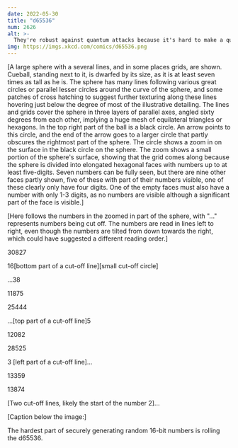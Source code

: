 ```yaml
---
date: 2022-05-30
title: "d65536"
num: 2626
alt: >-
  They're robust against quantum attacks because it's hard to make a quantum system that large.
img: https://imgs.xkcd.com/comics/d65536.png
---
```

[A large sphere with a several lines, and in some places grids, are shown. Cueball, standing next to it, is dwarfed by its size, as it is at least seven times as tall as he is. The sphere has many lines following various great circles or parallel lesser circles around the curve of the sphere, and some patches of cross hatching to suggest further texturing along these lines hovering just below the degree of most of the illustrative detailing. The lines and grids cover the sphere in three layers of parallel axes, angled sixty degrees from each other, implying a huge mesh of equilateral triangles or hexagons. In the top right part of the ball is a black circle. An arrow points to this circle, and the end of the arrow goes to a larger circle that partly obscures the rightmost part of the sphere. The circle shows a zoom in on the surface in the black circle on the sphere. The zoom shows a small portion of the sphere's surface, showing that the grid comes along because the sphere is divided into elongated hexagonal faces with numbers up to at least five-digits. Seven numbers can be fully seen, but there are nine other faces partly shown, five of these with part of their numbers visible, one of these clearly only have four digits. One of the empty faces must also have a number with only 1-3 digits, as no numbers are visible although a significant part of the face is visible.]

[Here follows the numbers in the zoomed in part of the sphere, with  "..." represents numbers being cut off. The numbers are read in lines left to right, even though the numbers are tilted from down towards the right, which could have suggested a different reading order.]

30827

16[bottom part of a cut-off line][small cut-off circle]

...38

11875

25444

...[top part of a cut-off line]5

12082

28525

3 [left part of a cut-off line]...

13359

13874

[Two cut-off lines, likely the start of the number 2]...

[Caption below the image:]

The hardest part of securely generating random 16-bit numbers is rolling the d65536.
